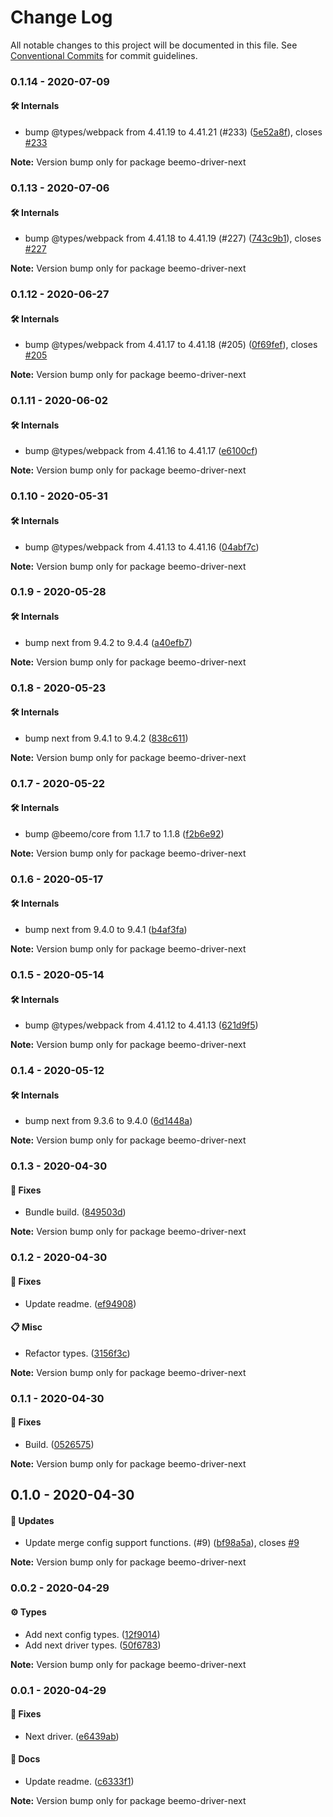 # Change Log

All notable changes to this project will be documented in this file.
See [Conventional Commits](https://conventionalcommits.org) for commit guidelines.

### 0.1.14 - 2020-07-09

#### 🛠 Internals

- bump @types/webpack from 4.41.19 to 4.41.21 (#233) ([5e52a8f](https://github.com/rajzik/lumos-drivers/commit/5e52a8f)), closes [#233](https://github.com/rajzik/lumos-drivers/issues/233)

**Note:** Version bump only for package beemo-driver-next





### 0.1.13 - 2020-07-06

#### 🛠 Internals

- bump @types/webpack from 4.41.18 to 4.41.19 (#227) ([743c9b1](https://github.com/rajzik/lumos-drivers/commit/743c9b1)), closes [#227](https://github.com/rajzik/lumos-drivers/issues/227)

**Note:** Version bump only for package beemo-driver-next





### 0.1.12 - 2020-06-27

#### 🛠 Internals

- bump @types/webpack from 4.41.17 to 4.41.18 (#205) ([0f69fef](https://github.com/rajzik/lumos-drivers/commit/0f69fef)), closes [#205](https://github.com/rajzik/lumos-drivers/issues/205)

**Note:** Version bump only for package beemo-driver-next





### 0.1.11 - 2020-06-02

#### 🛠 Internals

- bump @types/webpack from 4.41.16 to 4.41.17 ([e6100cf](https://github.com/rajzik/lumos-drivers/commit/e6100cf))

**Note:** Version bump only for package beemo-driver-next





### 0.1.10 - 2020-05-31

#### 🛠 Internals

- bump @types/webpack from 4.41.13 to 4.41.16 ([04abf7c](https://github.com/rajzik/lumos-drivers/commit/04abf7c))

**Note:** Version bump only for package beemo-driver-next





### 0.1.9 - 2020-05-28

#### 🛠 Internals

- bump next from 9.4.2 to 9.4.4 ([a40efb7](https://github.com/rajzik/lumos-drivers/commit/a40efb7))

**Note:** Version bump only for package beemo-driver-next





### 0.1.8 - 2020-05-23

#### 🛠 Internals

- bump next from 9.4.1 to 9.4.2 ([838c611](https://github.com/rajzik/lumos-drivers/commit/838c611))

**Note:** Version bump only for package beemo-driver-next





### 0.1.7 - 2020-05-22

#### 🛠 Internals

- bump @beemo/core from 1.1.7 to 1.1.8 ([f2b6e92](https://github.com/rajzik/lumos-drivers/commit/f2b6e92))

**Note:** Version bump only for package beemo-driver-next





### 0.1.6 - 2020-05-17

#### 🛠 Internals

- bump next from 9.4.0 to 9.4.1 ([b4af3fa](https://github.com/rajzik/lumos-drivers/commit/b4af3fa))

**Note:** Version bump only for package beemo-driver-next





### 0.1.5 - 2020-05-14

#### 🛠 Internals

- bump @types/webpack from 4.41.12 to 4.41.13 ([621d9f5](https://github.com/rajzik/lumos-drivers/commit/621d9f5))

**Note:** Version bump only for package beemo-driver-next





### 0.1.4 - 2020-05-12

#### 🛠 Internals

- bump next from 9.3.6 to 9.4.0 ([6d1448a](https://github.com/rajzik/lumos-drivers/commit/6d1448a))

**Note:** Version bump only for package beemo-driver-next





### 0.1.3 - 2020-04-30

#### 🐞 Fixes

- Bundle build. ([849503d](https://github.com/rajzik/lumos-drivers/commit/849503d))

**Note:** Version bump only for package beemo-driver-next





### 0.1.2 - 2020-04-30

#### 🐞 Fixes

- Update readme. ([ef94908](https://github.com/rajzik/lumos-drivers/commit/ef94908))

#### 📋 Misc

- Refactor types. ([3156f3c](https://github.com/rajzik/lumos-drivers/commit/3156f3c))

**Note:** Version bump only for package beemo-driver-next





### 0.1.1 - 2020-04-30

#### 🐞 Fixes

- Build. ([0526575](https://github.com/rajzik/lumos-drivers/commit/0526575))

**Note:** Version bump only for package beemo-driver-next





## 0.1.0 - 2020-04-30

#### 🚀 Updates

- Update merge config support functions. (#9) ([bf98a5a](https://github.com/rajzik/lumos-drivers/commit/bf98a5a)), closes [#9](https://github.com/rajzik/lumos-drivers/issues/9)

**Note:** Version bump only for package beemo-driver-next





### 0.0.2 - 2020-04-29

#### ⚙️ Types

- Add next config types. ([12f9014](https://github.com/rajzik/lumos-drivers/commit/12f9014))
- Add next driver types. ([50f6783](https://github.com/rajzik/lumos-drivers/commit/50f6783))

**Note:** Version bump only for package beemo-driver-next





### 0.0.1 - 2020-04-29

#### 🐞 Fixes

- Next driver. ([e6439ab](https://github.com/rajzik/lumos-drivers/commit/e6439ab))

#### 📘 Docs

- Update readme. ([c6333f1](https://github.com/rajzik/lumos-drivers/commit/c6333f1))

**Note:** Version bump only for package beemo-driver-next
